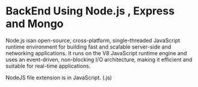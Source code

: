 # BackEnd Using Node.js , Express and Mongo

Node.js isan open-source, cross-platform, single-threaded JavaScript runtime environment for building fast and scalable server-side and networking applications. It runs on the V8 JavaScript runtime engine and uses an event-driven, non-blocking I/O architecture, making it efficient and suitable for real-time applications.

NodeJS file extension is in JavaScript. (.js)
